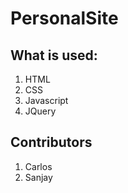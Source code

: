 # PersonalSite
## What is used: 
1. HTML
2. CSS
3. Javascript
4. JQuery

## Contributors
1. Carlos
2. Sanjay
